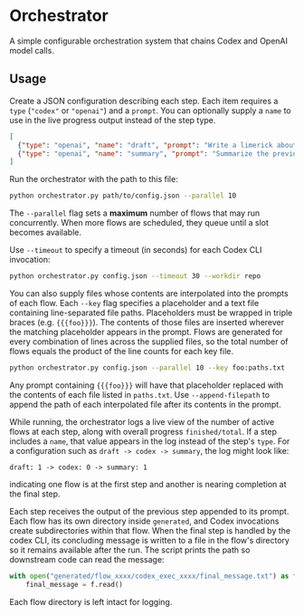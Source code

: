 # Orchestrator

A simple configurable orchestration system that chains Codex and OpenAI model calls.

## Usage

Create a JSON configuration describing each step. Each item requires a `type`
(`"codex"` or `"openai"`) and a `prompt`. You can optionally supply a
`name` to use in the live progress output instead of the step type.

```json
[
  {"type": "openai", "name": "draft", "prompt": "Write a limerick about orchestration."},
  {"type": "openai", "name": "summary", "prompt": "Summarize the previous output."}
]
```

Run the orchestrator with the path to this file:

```bash
python orchestrator.py path/to/config.json --parallel 10
```

The `--parallel` flag sets a **maximum** number of flows that may run
concurrently. When more flows are scheduled, they queue until a slot becomes
available.

Use `--timeout` to specify a timeout (in seconds) for each Codex CLI invocation:

```bash
python orchestrator.py config.json --timeout 30 --workdir repo
```

You can also supply files whose contents are interpolated into the prompts of
each flow. Each `--key` flag specifies a placeholder and a text file containing
line-separated file paths. Placeholders must be wrapped in triple braces (e.g.
`{{{foo}}}`). The contents of those files are inserted wherever the matching
placeholder appears in the prompt. Flows are generated for every combination of
lines across the supplied files, so the total number of flows equals the
product of the line counts for each key file.

```bash
python orchestrator.py config.json --parallel 10 --key foo:paths.txt
```

Any prompt containing `{{{foo}}}` will have that placeholder replaced with the
contents of each file listed in `paths.txt`. Use `--append-filepath` to append
the path of each interpolated file after its contents in the prompt.

While running, the orchestrator logs a live view of the number of active flows at
each step, along with overall progress `finished/total`. If a step includes a
`name`, that value appears in the log instead of the step's `type`. For a
configuration such as `draft -> codex -> summary`, the log might look like:

```
draft: 1 -> codex: 0 -> summary: 1
```

indicating one flow is at the first step and another is nearing completion at
the final step.

Each step receives the output of the previous step appended to its prompt. Each
flow has its own directory inside `generated`, and Codex invocations create
subdirectories within that flow. When the final step is handled by the codex
CLI, its concluding message is written to a file in the flow's directory so it
remains available after the run. The script prints the path so downstream code
can read the message:

```python
with open("generated/flow_xxxx/codex_exec_xxxx/final_message.txt") as f:
    final_message = f.read()
```

Each flow directory is left intact for logging.

